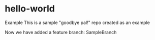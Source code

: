 # hello-world
Example
This is a sample "goodbye pal!" repo created as an example

Now we have added a feature branch: SampleBranch

